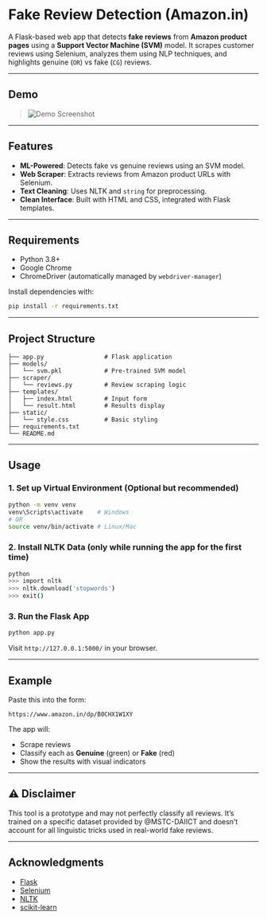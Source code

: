 # Fake Review Detection (Amazon.in)

A Flask-based web app that detects **fake reviews** from **Amazon product pages** using a **Support Vector Machine (SVM)** model. It scrapes customer reviews using Selenium, analyzes them using NLP techniques, and highlights genuine (`OR`) vs fake (`CG`) reviews.

---

## Demo

> ![Demo Screenshot](demo-screenshot.png)

---

## Features

* **ML-Powered**: Detects fake vs genuine reviews using an SVM model.
* **Web Scraper**: Extracts reviews from Amazon product URLs with Selenium.
* **Text Cleaning**: Uses NLTK and `string` for preprocessing.
* **Clean Interface**: Built with HTML and CSS, integrated with Flask templates.

---

## Requirements

* Python 3.8+
* Google Chrome
* ChromeDriver (automatically managed by `webdriver-manager`)

Install dependencies with:

```bash
pip install -r requirements.txt
```

---

## Project Structure

```
├── app.py                 # Flask application
├── models/
│   └── svm.pkl            # Pre-trained SVM model
├── scraper/
│   └── reviews.py         # Review scraping logic
├── templates/
│   ├── index.html         # Input form
│   └── result.html        # Results display
├── static/
│   └── style.css          # Basic styling
├── requirements.txt
└── README.md
```

---

## Usage

### 1. Set up Virtual Environment (Optional but recommended)

```bash
python -m venv venv
venv\Scripts\activate    # Windows
# OR
source venv/bin/activate # Linux/Mac
```

### 2. Install NLTK Data (only while running the app for the first time)

```bash
python
>>> import nltk
>>> nltk.download('stopwords')
>>> exit()
```

### 3. Run the Flask App

```bash
python app.py
```

Visit `http://127.0.0.1:5000/` in your browser.

---

## Example

Paste this into the form:

```
https://www.amazon.in/dp/B0CHX1W1XY
```

The app will:

* Scrape reviews
* Classify each as **Genuine** (green) or **Fake** (red)
* Show the results with visual indicators

---

## ⚠️ Disclaimer

This tool is a prototype and may not perfectly classify all reviews. It’s trained on a specific dataset provided by @MSTC-DAIICT and doesn’t account for all linguistic tricks used in real-world fake reviews.

---

## Acknowledgments

* [Flask](https://flask.palletsprojects.com/)
* [Selenium](https://selenium.dev/)
* [NLTK](https://www.nltk.org/)
* [scikit-learn](https://scikit-learn.org/)
